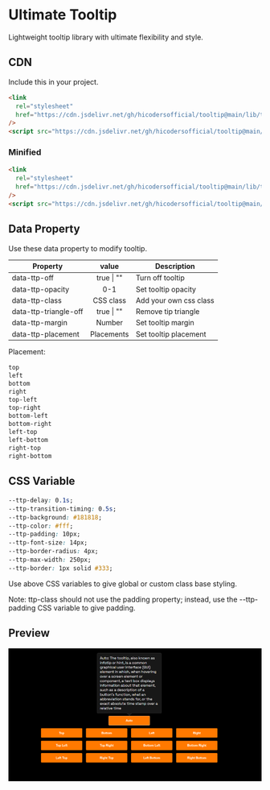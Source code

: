 # **Ultimate Tooltip**

Lightweight tooltip library with ultimate flexibility and style.

## **CDN**

Include this in your project.

```html
<link
  rel="stylesheet"
  href="https://cdn.jsdelivr.net/gh/hicodersofficial/tooltip@main/lib/tooltip.css"
/>
<script src="https://cdn.jsdelivr.net/gh/hicodersofficial/tooltip@main/lib/tooltip.js"></script>
```

### Minified

```html
<link
  rel="stylesheet"
  href="https://cdn.jsdelivr.net/gh/hicodersofficial/tooltip@main/lib/tooltip.min.css"
/>
<script src="https://cdn.jsdelivr.net/gh/hicodersofficial/tooltip@main/lib/tooltip.min.js"></script>
```

## Data Property

Use these data property to modify tooltip.

| Property              |   value    | Description            |
| --------------------- | :--------: | ---------------------- |
| data-ttp-off          | true \| "" | Turn off tooltip       |
| data-ttp-opacity      |    0-1     | Set tooltip opacity    |
| data-ttp-class        | CSS class  | Add your own css class |
| data-ttp-triangle-off | true \| "" | Remove tip triangle    |
| data-ttp-margin       |   Number   | Set tooltip margin     |
| data-ttp-placement    | Placements | Set tooltip placement  |

Placement:

```
top
left
bottom
right
top-left
top-right
bottom-left
bottom-right
left-top
left-bottom
right-top
right-bottom
```

## CSS Variable

```css
--ttp-delay: 0.1s;
--ttp-transition-timing: 0.5s;
--ttp-background: #181818;
--ttp-color: #fff;
--ttp-padding: 10px;
--ttp-font-size: 14px;
--ttp-border-radius: 4px;
--ttp-max-width: 250px;
--ttp-border: 1px solid #333;
```

Use above CSS variables to give global or custom class base styling.

Note: ttp-class should not use the padding property; instead, use the --ttp-padding CSS variable to give padding.

## Preview

![preview](preview.png)
